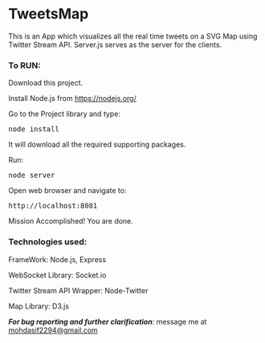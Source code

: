 # TweetsMap
This is an App which visualizes all the real time tweets on a SVG Map using Twitter Stream API. 
Server.js serves as the server for the clients. 

<h3><b>To RUN:</b></h3>

Download this project.

Install Node.js from https://nodejs.org/

Go to the Project library and type:
<pre>node install</pre> 

It will download all the required supporting packages.

Run: <pre>node server</pre>

Open web browser and navigate to:  
<pre>http://localhost:8081</pre>

Mission Accomplished! You are done.

<h3>Technologies used:</h3>

FrameWork:
Node.js, Express

WebSocket Library:
Socket.io

Twitter Stream API Wrapper:
Node-Twitter

Map Library:
D3.js


<i><b>For bug reporting and further clarification</b></i>: message me at mohdasif2294@gmail.com<br><br>

